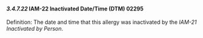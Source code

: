#### *3.4.7.22* IAM-22 Inactivated Date/Time (DTM) 02295

Definition: The date and time that this allergy was inactivated by the _IAM-21 Inactivated by Person_.
